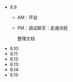 - 8.9
  - AM：开会
  - PM：调试聊天：走通流程
        
    整理文档
- 8.10: 
- 8.11: 
- 8.12: 
- 8.13: 
- 8.14: 
- 8.15:
